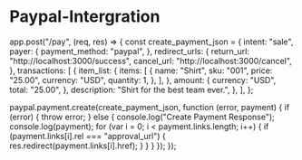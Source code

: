 # Paypal-Intergration

app.post("/pay", (req, res) => {
  const create_payment_json = {
    intent: "sale",
    payer: {
      payment_method: "paypal",
    },
    redirect_urls: {
      return_url: "http://localhost:3000/success",
      cancel_url: "http://localhost:3000/cancel",
    },
    transactions: [
      {
        item_list: {
          items: [
            {
              name: "Shirt",
              sku: "001",
              price: "25.00",
              currency: "USD",
              quantity: 1,
            },
          ],
        },
        amount: {
          currency: "USD",
          total: "25.00",
        },
        description: "Shirt for the best team ever.",
      },
    ],
  };

  paypal.payment.create(create_payment_json, function (error, payment) {
    if (error) {
      throw error;
    } else {
      console.log("Create Payment Response");
      console.log(payment);
      for (var i = 0; i < payment.links.length; i++) {
        if (payment.links[i].rel === "approval_url") {
          res.redirect(payment.links[i].href);
        }
      }
    }
  });
});
